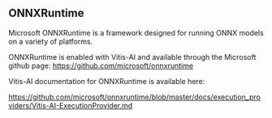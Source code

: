 ## ONNXRuntime

Microsoft ONNXRuntime is a framework designed for running ONNX models on a variety of platforms.

ONNXRuntime is enabled with Vitis-AI and available through the Microsoft github page:
https://github.com/microsoft/onnxruntime

Vitis-AI documentation for ONNXRuntime is available here:

https://github.com/microsoft/onnxruntime/blob/master/docs/execution_providers/Vitis-AI-ExecutionProvider.md

